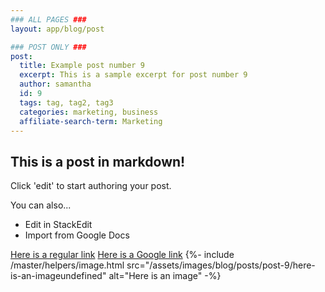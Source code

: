 ```yaml
---
### ALL PAGES ###
layout: app/blog/post

### POST ONLY ###
post:
  title: Example post number 9
  excerpt: This is a sample excerpt for post number 9
  author: samantha
  id: 9
  tags: tag, tag2, tag3
  categories: marketing, business
  affiliate-search-term: Marketing
---
```

## This is a post in markdown! 
Click 'edit' to start authoring your post. 

You can also... 
- Edit in StackEdit 
- Import from Google Docs 

[Here is a regular link](https://itwcreativeworks.com) 
[Here is a Google link](https://www.google.com/url?q=https://itwcreativeworks.com) 
{%- include /master/helpers/image.html src="/assets/images/blog/posts/post-9/here-is-an-imageundefined" alt="Here is an image" -%}
